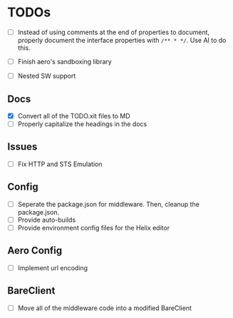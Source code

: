 # TODOs

- [ ] Instead of using comments at the end of properties to document, properly document the interface properties with `/** * */`. Use AI to do this.

- [ ] Finish aero's sandboxing library

- [ ] Nested SW support

## Docs

- [x] Convert all of the TODO.xit files to MD
- [ ] Properly capitalize the headings in the docs

## Issues

- [ ] Fix HTTP and STS Emulation

## Config

- [ ] Seperate the package.json for middleware. Then, cleanup the package.json.
- [ ] Provide auto-builds
- [ ] Provide environment config files for the Helix editor

## Aero Config

- [ ] Implement url encoding

## BareClient

- [ ] Move all of the middleware code into a modified BareClient
